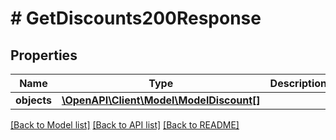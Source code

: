 # # GetDiscounts200Response

## Properties

Name | Type | Description | Notes
------------ | ------------- | ------------- | -------------
**objects** | [**\OpenAPI\Client\Model\ModelDiscount[]**](ModelDiscount.md) |  | [optional]

[[Back to Model list]](../../README.md#models) [[Back to API list]](../../README.md#endpoints) [[Back to README]](../../README.md)
